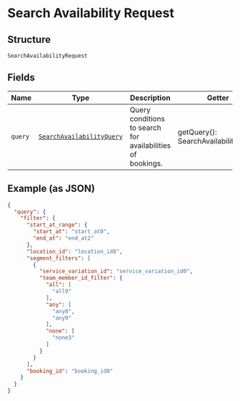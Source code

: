 
# Search Availability Request

## Structure

`SearchAvailabilityRequest`

## Fields

| Name | Type | Description | Getter | Setter |
|  --- | --- | --- | --- | --- |
| `query` | [`SearchAvailabilityQuery`](/doc/models/search-availability-query.md) | Query conditions to search for availabilities of bookings. | getQuery(): SearchAvailabilityQuery | setQuery(SearchAvailabilityQuery query): void |

## Example (as JSON)

```json
{
  "query": {
    "filter": {
      "start_at_range": {
        "start_at": "start_at0",
        "end_at": "end_at2"
      },
      "location_id": "location_id8",
      "segment_filters": [
        {
          "service_variation_id": "service_variation_id0",
          "team_member_id_filter": {
            "all": [
              "all9"
            ],
            "any": [
              "any8",
              "any9"
            ],
            "none": [
              "none3"
            ]
          }
        }
      ],
      "booking_id": "booking_id8"
    }
  }
}
```


